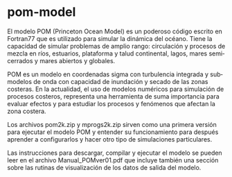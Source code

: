 # pom-model
El modelo POM (Princeton Ocean Model) es un poderoso código escrito en Fortran77 que es utilizado para simular la dinámica del océano.
Tiene la capacidad de simular problemas de amplio rango: circulación y procesos de mezcla en ríos, estuarios, plataforma y talud continental,
lagos, mares semi‐cerrados y mares abiertos y globales.

POM es un modelo en coordenadas sigma con turbulencia integrada y sub‐modelos de onda con capacidad de inundación y secado de las zonas
costeras. En la actualidad, el uso de modelos numéricos para simulación de procesos costeros, representa una herramienta de suma importancia
para evaluar efectos y para estudiar los procesos y fenómenos que afectan la zona costera.

Los archivos pom2k.zip y mprogs2k.zip sirven como una primera versión para ejecutar el modelo POM y entender su funcionamiento
para después aprender a configurarlos y hacer otro tipo de simulaciones particulares.

Las instrucciones para descargar, compilar y ejecutar el modelo se pueden leer en el archivo Manual_POMver01.pdf
que incluye también una sección sobre las rutinas de visualización de los datos de salida del modelo.
